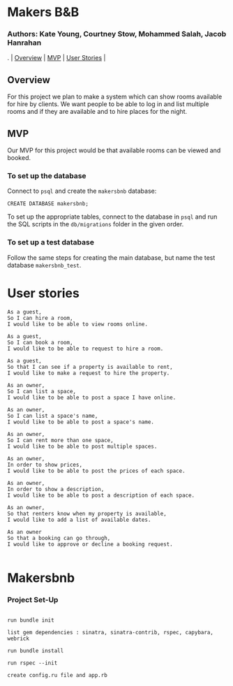 # Makers B&B
### Authors: Kate Young, Courtney Stow, Mohammed Salah, Jacob Hanrahan 
 .
| [Overview](#overview) | [MVP](#MVP) | [User Stories](#user_stories) | 


## <a name="verview">Overview</a>
For this project we plan to make a system which can show rooms available for hire by clients. We want people to be able to log in and list multiple rooms and if they are available and to hire places for the night.

## <a name="MVP">MVP</a>
Our MVP for this project would be that available rooms can be viewed and booked.

### To set up the database
 Connect to `psql` and create the `makersbnb` database:
 ```
 CREATE DATABASE makersbnb;
 ```
 To set up the appropriate tables, connect to the database in `psql` and run the SQL scripts in the `db/migrations` folder in the given order.

 ### To set up a test database
 Follow the same steps for creating the main database, but name the test database `makersbnb_test`.

# <a name="user stories">User stories</a>

```
As a guest,
So I can hire a room,
I would like to be able to view rooms online.

As a guest,
So I can book a room,
I would like to be able to request to hire a room.

As a guest,
So that I can see if a property is available to rent,
I would like to make a request to hire the property.

As an owner,
So I can list a space,
I would like to be able to post a space I have online.

As an owner,
So I can list a space's name,
I would like to be able to post a space's name.

As an owner,
So I can rent more than one space,
I would like to be able to post multiple spaces.

As an owner,
In order to show prices,
I would like to be able to post the prices of each space.

As an owner,
In order to show a description,
I would like to be able to post a description of each space.

As an owner,
So that renters know when my property is available,
I would like to add a list of available dates.

As an owner
So that a booking can go through,
I would like to approve or decline a booking request. 


```


# Makersbnb

### Project Set-Up

```

run bundle init

list gem dependencies : sinatra, sinatra-contrib, rspec, capybara, webrick

run bundle install

run rspec --init

create config.ru file and app.rb 

```

